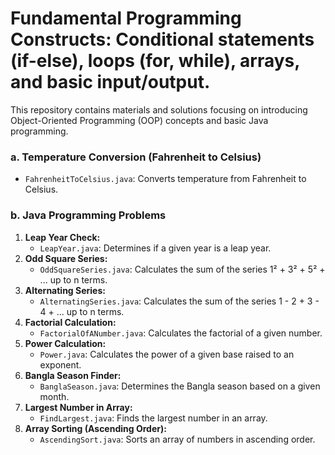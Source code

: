 # Fundamental Programming Constructs: Conditional statements (if-else), loops (for, while), arrays, and basic input/output.


This repository contains materials and solutions focusing on introducing Object-Oriented Programming (OOP) concepts and basic Java programming.



### a. Temperature Conversion (Fahrenheit to Celsius)

* `FahrenheitToCelsius.java`: Converts temperature from Fahrenheit to Celsius.

### b. Java Programming Problems

1.  **Leap Year Check:**
    * `LeapYear.java`: Determines if a given year is a leap year.
2.  **Odd Square Series:**
    * `OddSquareSeries.java`: Calculates the sum of the series 1² + 3² + 5² + ... up to n terms.
3.  **Alternating Series:**
    * `AlternatingSeries.java`: Calculates the sum of the series 1 - 2 + 3 - 4 + ... up to n terms.
4.  **Factorial Calculation:**
    * `FactorialOfANumber.java`: Calculates the factorial of a given number.
5.  **Power Calculation:**
    * `Power.java`: Calculates the power of a given base raised to an exponent.
6.  **Bangla Season Finder:**
    * `BanglaSeason.java`: Determines the Bangla season based on a given month.
7.  **Largest Number in Array:**
    * `FindLargest.java`: Finds the largest number in an array.
8.  **Array Sorting (Ascending Order):**
    * `AscendingSort.java`: Sorts an array of numbers in ascending order.
